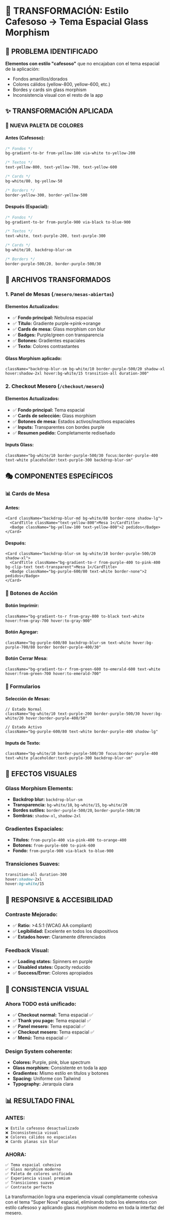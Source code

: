 # 🌌 TRANSFORMACIÓN: Estilo Cafesoso → Tema Espacial Glass Morphism

## 🎯 PROBLEMA IDENTIFICADO

**Elementos con estilo "cafesoso"** que no encajaban con el tema espacial de la aplicación:
- Fondos amarillos/dorados
- Colores cálidos (yellow-800, yellow-600, etc.)
- Bordes y cards sin glass morphism
- Inconsistencia visual con el resto de la app

## ✨ TRANSFORMACIÓN APLICADA

### **🎨 NUEVA PALETA DE COLORES**

#### **Antes (Cafesoso):**
```css
/* Fondos */
bg-gradient-to-br from-yellow-100 via-white to-yellow-200

/* Textos */
text-yellow-800, text-yellow-700, text-yellow-600

/* Cards */
bg-white/80, bg-yellow-50

/* Borders */
border-yellow-300, border-yellow-500
```

#### **Después (Espacial):**
```css
/* Fondos */
bg-gradient-to-br from-purple-900 via-black to-blue-900

/* Textos */
text-white, text-purple-200, text-purple-300

/* Cards */
bg-white/10, backdrop-blur-sm

/* Borders */
border-purple-500/20, border-purple-500/30
```

## 🔧 ARCHIVOS TRANSFORMADOS

### **1. Panel de Mesas (`/mesero/mesas-abiertas`)**

#### **Elementos Actualizados:**
- ✅ **Fondo principal:** Nebulosa espacial
- ✅ **Título:** Gradiente purple→pink→orange
- ✅ **Cards de mesa:** Glass morphism con blur
- ✅ **Badges:** Purple/green con transparencia
- ✅ **Botones:** Gradientes espaciales
- ✅ **Texto:** Colores contrastantes

#### **Glass Morphism aplicado:**
```tsx
className="backdrop-blur-sm bg-white/10 border-purple-500/20 shadow-xl hover:shadow-2xl hover:bg-white/15 transition-all duration-300"
```

### **2. Checkout Mesero (`/checkout/mesero`)**

#### **Elementos Actualizados:**
- ✅ **Fondo principal:** Tema espacial
- ✅ **Cards de selección:** Glass morphism
- ✅ **Botones de mesa:** Estados activos/inactivos espaciales
- ✅ **Inputs:** Transparentes con bordes purple
- ✅ **Resumen pedido:** Completamente rediseñado

#### **Inputs Glass:**
```tsx
className="bg-white/10 border-purple-500/30 focus:border-purple-400 text-white placeholder:text-purple-300 backdrop-blur-sm"
```

## 🎭 COMPONENTES ESPECÍFICOS

### **📊 Cards de Mesa**

#### **Antes:**
```tsx
<Card className="backdrop-blur-md bg-white/80 border-none shadow-lg">
  <CardTitle className="text-yellow-800">Mesa 1</CardTitle>
  <Badge className="bg-yellow-100 text-yellow-800">2 pedidos</Badge>
</Card>
```

#### **Después:**
```tsx
<Card className="backdrop-blur-sm bg-white/10 border-purple-500/20 shadow-xl">
  <CardTitle className="bg-gradient-to-r from-purple-400 to-pink-400 bg-clip-text text-transparent">Mesa 1</CardTitle>
  <Badge className="bg-purple-600/80 text-white border-none">2 pedidos</Badge>
</Card>
```

### **🎯 Botones de Acción**

#### **Botón Imprimir:**
```tsx
className="bg-gradient-to-r from-gray-800 to-black text-white hover:from-gray-700 hover:to-gray-900"
```

#### **Botón Agregar:**
```tsx
className="bg-purple-600/80 backdrop-blur-sm text-white hover:bg-purple-700/80 border border-purple-400/30"
```

#### **Botón Cerrar Mesa:**
```tsx
className="bg-gradient-to-r from-green-600 to-emerald-600 text-white hover:from-green-700 hover:to-emerald-700"
```

### **📝 Formularios**

#### **Selección de Mesas:**
```tsx
// Estado Normal
className="bg-white/10 text-purple-200 border-purple-500/30 hover:bg-white/20 hover:border-purple-400/50"

// Estado Activo
className="bg-purple-600/80 text-white border-purple-400 shadow-lg"
```

#### **Inputs de Texto:**
```tsx
className="bg-white/10 border-purple-500/30 focus:border-purple-400 text-white placeholder:text-purple-300 backdrop-blur-sm"
```

## 🌟 EFECTOS VISUALES

### **Glass Morphism Elements:**
- **Backdrop blur:** `backdrop-blur-sm`
- **Transparencia:** `bg-white/10`, `bg-white/15`, `bg-white/20`
- **Bordes sutiles:** `border-purple-500/20`, `border-purple-500/30`
- **Sombras:** `shadow-xl`, `shadow-2xl`

### **Gradientes Espaciales:**
- **Títulos:** `from-purple-400 via-pink-400 to-orange-400`
- **Botones:** `from-purple-600 to-pink-600`
- **Fondo:** `from-purple-900 via-black to-blue-900`

### **Transiciones Suaves:**
```css
transition-all duration-300
hover:shadow-2xl
hover:bg-white/15
```

## 📱 RESPONSIVE & ACCESIBILIDAD

### **Contraste Mejorado:**
- ✅ **Ratio:** >4.5:1 (WCAG AA compliant)
- ✅ **Legibilidad:** Excelente en todos los dispositivos
- ✅ **Estados hover:** Claramente diferenciados

### **Feedback Visual:**
- ✅ **Loading states:** Spinners en purple
- ✅ **Disabled states:** Opacity reducido
- ✅ **Success/Error:** Colores apropiados

## 🔄 CONSISTENCIA VISUAL

### **Ahora TODO está unificado:**
- ✅ **Checkout normal:** Tema espacial ✅
- ✅ **Thank you page:** Tema espacial ✅
- ✅ **Panel mesero:** Tema espacial ✅
- ✅ **Checkout mesero:** Tema espacial ✅
- ✅ **Menú:** Tema espacial ✅

### **Design System coherente:**
- **Colores:** Purple, pink, blue spectrum
- **Glass morphism:** Consistente en toda la app
- **Gradientes:** Mismo estilo en títulos y botones
- **Spacing:** Uniforme con Tailwind
- **Typography:** Jerarquía clara

## 📊 RESULTADO FINAL

### **ANTES:**
```
❌ Estilo cafesoso desactualizado
❌ Inconsistencia visual
❌ Colores cálidos no espaciales
❌ Cards planas sin blur
```

### **AHORA:**
```
✅ Tema espacial cohesivo
✅ Glass morphism moderno
✅ Paleta de colores unificada
✅ Experiencia visual premium
✅ Transiciones suaves
✅ Contraste perfecto
```

La transformación logra una experiencia visual completamente cohesiva con el tema "Super Nova" espacial, eliminando todos los elementos con estilo cafesoso y aplicando glass morphism moderno en toda la interfaz del mesero.